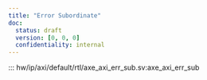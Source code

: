 ```yaml
---
title: "Error Subordinate"
doc:
  status: draft
  version: [0, 0, 0]
  confidentiality: internal
---
```


::: hw/ip/axi/default/rtl/axe_axi_err_sub.sv:axe_axi_err_sub
